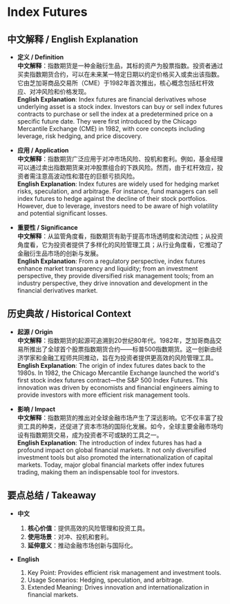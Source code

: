 # Index Futures

## 中文解释 / English Explanation

* **定义 / Definition**  
  **中文解释**：指数期货是一种金融衍生品，其标的资产为股票指数。投资者通过买卖指数期货合约，可以在未来某一特定日期以约定价格买入或卖出该指数。它由芝加哥商品交易所（CME）于1982年首次推出，核心概念包括杠杆效应、对冲风险和价格发现。  
  **English Explanation**: Index futures are financial derivatives whose underlying asset is a stock index. Investors can buy or sell index futures contracts to purchase or sell the index at a predetermined price on a specific future date. They were first introduced by the Chicago Mercantile Exchange (CME) in 1982, with core concepts including leverage, risk hedging, and price discovery.

* **应用 / Application**  
  **中文解释**：指数期货广泛应用于对冲市场风险、投机和套利。例如，基金经理可以通过卖出指数期货来对冲股票组合的下跌风险。然而，由于杠杆效应，投资者需注意高波动性和潜在的巨额亏损风险。  
  **English Explanation**: Index futures are widely used for hedging market risks, speculation, and arbitrage. For instance, fund managers can sell index futures to hedge against the decline of their stock portfolios. However, due to leverage, investors need to be aware of high volatility and potential significant losses.

* **重要性 / Significance**  
  **中文解释**：从监管角度看，指数期货有助于提高市场透明度和流动性；从投资角度看，它为投资者提供了多样化的风险管理工具；从行业角度看，它推动了金融衍生品市场的创新与发展。  
  **English Explanation**: From a regulatory perspective, index futures enhance market transparency and liquidity; from an investment perspective, they provide diversified risk management tools; from an industry perspective, they drive innovation and development in the financial derivatives market.

## 历史典故 / Historical Context

* **起源 / Origin**  
  **中文解释**：指数期货的起源可追溯到20世纪80年代。1982年，芝加哥商品交易所推出了全球首个股票指数期货合约——标普500指数期货。这一创新由经济学家和金融工程师共同推动，旨在为投资者提供更高效的风险管理工具。  
  **English Explanation**: The origin of index futures dates back to the 1980s. In 1982, the Chicago Mercantile Exchange launched the world's first stock index futures contract—the S&P 500 Index Futures. This innovation was driven by economists and financial engineers aiming to provide investors with more efficient risk management tools.

* **影响 / Impact**  
  **中文解释**：指数期货的推出对全球金融市场产生了深远影响。它不仅丰富了投资工具的种类，还促进了资本市场的国际化发展。如今，全球主要金融市场均设有指数期货交易，成为投资者不可或缺的工具之一。  
  **English Explanation**: The introduction of index futures has had a profound impact on global financial markets. It not only diversified investment tools but also promoted the internationalization of capital markets. Today, major global financial markets offer index futures trading, making them an indispensable tool for investors.

## 要点总结 / Takeaway

* **中文**  
  1. **核心价值**：提供高效的风险管理和投资工具。
  2. **使用场景**：对冲、投机和套利。
  3. **延伸意义**：推动金融市场创新与国际化。

* **English**
  1. Key Point: Provides efficient risk management and investment tools.
  2. Usage Scenarios: Hedging, speculation, and arbitrage.
  3. Extended Meaning: Drives innovation and internationalization in financial markets.